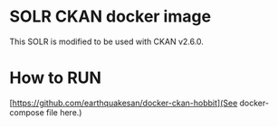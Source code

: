# SOLR CKAN docker image

This SOLR is modified to be used with CKAN v2.6.0.

# How to RUN

[https://github.com/earthquakesan/docker-ckan-hobbit](See docker-compose file here.)
